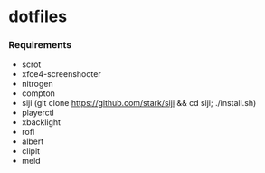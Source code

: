 # dotfiles
### Requirements
- scrot
- xfce4-screenshooter
- nitrogen
- compton
- siji (git clone https://github.com/stark/siji && cd siji; ./install.sh)
- playerctl
- xbacklight
- rofi
- albert
- clipit
- meld